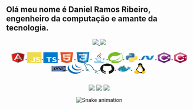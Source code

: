 ## Olá meu nome é Daniel Ramos Ribeiro, engenheiro da computação e amante da tecnologia.

<div align="center">
  <a href="https://github.com/danielrrbhmg">
  <img height="140em" src="https://github-readme-stats.vercel.app/api?custom_title=Meus status&username=danielrrbhmg&show_icons=true&theme=dracula&include_all_commits=true&count_private=true"/>
  <img height="140em" src="https://github-readme-stats.vercel.app/api/top-langs/?custom_title=Linguagens Mais Usadas&username=danielrrbhmg&layout=compact&langs_count=7&theme=dracula"/>
</div>
  
  
<div align="center"><br>
  <img align="center" alt="danielrrbhmg-Angular" height="30" width="40" src="https://github.com/devicons/devicon/blob/master/icons/angularjs/angularjs-original.svg">
  <img align="center" alt="danielrrbhmg-Js" height="30" width="40" src="https://raw.githubusercontent.com/devicons/devicon/master/icons/javascript/javascript-plain.svg">
  <img align="center" alt="danielrrbhmg-Ts" height="30" width="40" src="https://raw.githubusercontent.com/devicons/devicon/master/icons/typescript/typescript-plain.svg">
  <img align="center" alt="danielrrbhmg-HTML" height="30" width="40" src="https://raw.githubusercontent.com/devicons/devicon/master/icons/html5/html5-original.svg">
  <img align="center" alt="danielrrbhmg-CSS" height="30" width="40" src="https://raw.githubusercontent.com/devicons/devicon/master/icons/css3/css3-original.svg">
  <img align="center" alt="danielrrbhmg-Java" height="30" width="40" src="https://github.com/devicons/devicon/blob/master/icons/java/java-original.svg">
  <img align="center" alt="danielrrbhmg-Spring" height="30" width="40" src="https://github.com/devicons/devicon/blob/master/icons/spring/spring-original.svg">
  <img align="center" alt="danielrrbhmg-Python" height="30" width="40" src="https://raw.githubusercontent.com/devicons/devicon/master/icons/python/python-original.svg">
  <img align="center" alt="danielrrbhmg-dotNet" height="30" width="40" src="https://github.com/devicons/devicon/blob/master/icons/dot-net/dot-net-original.svg">
  <img align="center" alt="danielrrbhmg-Csharp" height="30" width="40" src="https://raw.githubusercontent.com/devicons/devicon/master/icons/csharp/csharp-original.svg">
  <img align="center" alt="danielrrbhmg-Cplusplus" height="30" width="40" src="https://github.com/devicons/devicon/blob/master/icons/cplusplus/cplusplus-original.svg">
  <img align="center" alt="danielrrbhmg-php" height="30" width="40" src="https://github.com/devicons/devicon/blob/master/icons/php/php-original.svg">
  <img align="center" alt="danielrrbhmg-jquery" height="30" width="40" src="https://github.com/devicons/devicon/blob/master/icons/jquery/jquery-original.svg">
  <img align="center" alt="danielrrbhmg-gitHub" height="30" width="40" src="https://github.com/devicons/devicon/blob/master/icons/mysql/mysql-original.svg">
  <img align="center" alt="danielrrbhmg-gitHub" height="30" width="40" src="https://github.com/devicons/devicon/blob/master/icons/github/github-original.svg">
  <img align="center" alt="danielrrbhmg-docker" height="30" width="40" src="https://github.com/devicons/devicon/blob/master/icons/docker/docker-original.svg">
  <img align="center" alt="danielrrbhmg-linux" height="30" width="40" src="https://github.com/devicons/devicon/blob/master/icons/linux/linux-original.svg">


  
</div>
  
  ##
 
<div align="center"> 
  <a href="https://api.whatsapp.com/send?phone=5531987973461" target="_blank"><img src="https://img.shields.io/badge/WhatsApp-25D366?style=for-the-badge&logo=whatsapp&logoColor=white" target="_blank"></a> 
  <a href = "mailto:contatordanielrrbhmg@gmail.com"><img src="https://img.shields.io/badge/-Gmail-%23333?style=for-the-badge&logo=gmail&logoColor=white" target="_blank"></a>
  <a href="https://www.linkedin.com/in/danielrrbhmg/" target="_blank"><img src="https://img.shields.io/badge/-LinkedIn-%230077B5?style=for-the-badge&logo=linkedin&logoColor=white" target="_blank"></a> 
  
   ![Snake animation](https://github.com/danielrrbhmg/danielrrbhmg/blob/output/github-contribution-grid-snake.svg)
 
 
</div>
